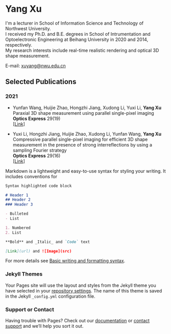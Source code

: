 # Yang Xu

I'm a lecturer in School of Information Science and Technology of Northwest University.  
I received my Ph.D. and B.E. degrees in School of Intrumentation and Optoelectronic Engineering at Beihang University in 2020 and 2014, respectively.  
My research interests include real-time realistic rendering and optical 3D shape measurement.

E-mail: xuyang@nwu.edu.cn

## Selected Publications
### 2021
- Yunfan Wang, Huijie Zhao, Hongzhi Jiang, Xudong Li, Yuxi Li, **Yang Xu**  
Paraxial 3D shape measurement using parallel single-pixel imaging  
**Optics Express** 29(19)    
[[Link]](https://doi.org/10.1364/OE.435470)

- Yuxi Li, Hongzhi Jiang, Huijie Zhao, Xudong Li, Yunfan Wang, **Yang Xu**  
Compressive parallel single-pixel imaging for efficient 3D shape measurement in the presence of strong interreflections by using a sampling Fourier strategy  
**Optics Express** 29(16)  
[[Link]](https://doi.org/10.1364/OE.433118)

Markdown is a lightweight and easy-to-use syntax for styling your writing. It includes conventions for

```markdown
Syntax highlighted code block

# Header 1
## Header 2
### Header 3

- Bulleted
- List

1. Numbered
2. List

**Bold** and _Italic_ and `Code` text

[Link](url) and ![Image](src)
```

For more details see [Basic writing and formatting syntax](https://docs.github.com/en/github/writing-on-github/getting-started-with-writing-and-formatting-on-github/basic-writing-and-formatting-syntax).

### Jekyll Themes

Your Pages site will use the layout and styles from the Jekyll theme you have selected in your [repository settings](https://github.com/sapphiresoul/sapphiresoul.github.io/settings/pages). The name of this theme is saved in the Jekyll `_config.yml` configuration file.

### Support or Contact

Having trouble with Pages? Check out our [documentation](https://docs.github.com/categories/github-pages-basics/) or [contact support](https://support.github.com/contact) and we’ll help you sort it out.
